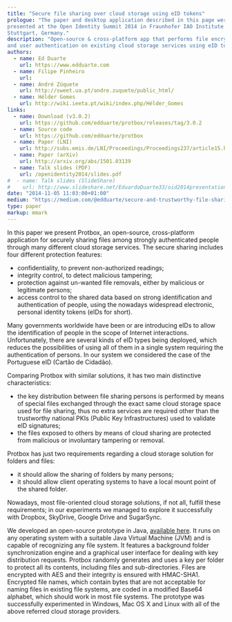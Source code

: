 ```yaml
---
title: "Secure file sharing over cloud storage using eID tokens"
prologue: "The paper and desktop application described in this page were
presented at the Open Identity Summit 2014 in Fraunhofer IAO Institute Center,
Stuttgart, Germany."
description: "Open-source & cross-platform app that performs file encryption
and user authentication on existing cloud storage services using eID tokens"
authors:
  - name: Ed Duarte
    url: https://www.edduarte.com
  - name: Filipe Pinheiro
    url: 
  - name: André Zúquete
    url: http://sweet.ua.pt/andre.zuquete/public_html/
  - name: Hélder Gomes
    url: http://wiki.ieeta.pt/wiki/index.php/Hélder_Gomes
links:
  - name: Download (v3.0.2)
    url: https://github.com/edduarte/protbox/releases/tag/3.0.2
  - name: Source code
    url: https://github.com/edduarte/protbox
  - name: Paper (LNI)
    url: http://subs.emis.de/LNI/Proceedings/Proceedings237/article15.html
  - name: Paper (arXiv)
    url: http://arxiv.org/abs/1501.03139
  - name: Talk slides (PDF)
    url: /openidentity2014/slides.pdf
#  - name: Talk slides (SlideShare)
#    url: http://www.slideshare.net/EduardoDuarte33/oid2014presentation
date: "2014-11-05 11:03:00+01:00"
medium: "https://medium.com/@edduarte/secure-and-trustworthy-file-sharing-over-cloud-storage-using-eid-tokens-d8546a4e5a00"
type: paper
markup: mmark
---
```


In this paper we present Protbox, an open-source, cross-platform application for
securely sharing files among strongly authenticated people through many
different cloud storage services. The secure sharing includes four different
protection features:

- confidentiality, to prevent non-authorized readings;
- integrity control, to detect malicious tampering;
- protection against un-wanted file removals, either by malicious or legitimate
  persons;
- access control to the shared data based on strong identification and
  authentication of people, using the nowadays widespread electronic, personal
  identity tokens (eIDs for short).

Many governments worldwide have been or are introducing eIDs to allow the
identification of people in the scope of Internet interactions. Unfortunately,
there are several kinds of eID types being deployed, which reduces the
possibilities of using all of them in a single system requiring the
authentication of persons. In our system we considered the case of the
Portuguese eID (Cartão de Cidadão).

Comparing Protbox with similar solutions, it has two main distinctive
characteristics:

- the key distribution between file sharing persons is performed by means of
  special files exchanged through the exact same cloud storage space used for
  file sharing, thus no extra services are required other than the trustworthy
  national PKIs (Public Key Infrastructures) used to validate eID signatures;
- the files exposed to others by means of cloud sharing are protected from
  malicious or involuntary tampering or removal.

Protbox has just two requirements regarding a cloud storage solution for folders
and files:

- it should allow the sharing of folders by many persons;
- it should allow client operating systems to have a local mount point of the
  shared folder.

Nowadays, most file-oriented cloud storage solutions, if not all, fulfill these
requirements; in our experiments we managed to explore it successfully with
Dropbox, SkyDrive, Google Drive and SugarSync.

We developed an open-source prototype in Java, [available
here](https://github.com/edduarte/protbox). It runs on any operating system with
a suitable Java Virtual Machine (JVM) and is capable of recognizing any file
system. It features a background folder synchronization engine and a graphical
user interface for dealing with key distribution requests. Protbox randomly
generates and uses a key per folder to protect all its contents, including files
and sub-directories. Files are encrypted with AES and their integrity is ensured
with HMAC-SHA1. Encrypted file names, which contain bytes that are not
acceptable for naming files in existing file systems, are coded in a modified
Base64 alphabet, which should work in most file systems. The prototype was
successfully experimented in Windows, Mac OS X and Linux with all of the above
referred cloud storage providers.
